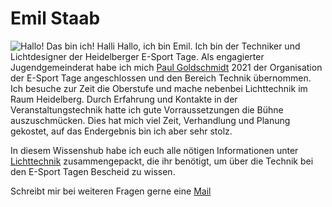 # Emil Staab
![Hallo! Das bin ich!](https://i.imgur.com/OQbeEbd.jpg)
Halli Hallo, ich bin Emil. Ich bin der Techniker und Lichtdesigner der Heidelberger E-Sport Tage. Als engagierter  Jugendgemeinderat habe ich mich  [Paul Goldschmidt](https://wiki.esport-heidelberg.de/uebersicht/personen/paulgoldschmidt/) 2021 der Organisation der E-Sport Tage angeschlossen und den Bereich Technik übernommen.    
Ich besuche zur Zeit die Oberstufe und mache nebenbei Lichttechnik im Raum Heidelberg. Durch Erfahrung und Kontakte in der Veranstaltungstechnik hatte ich gute Vorraussetzungen die Bühne auszuschmücken. Dies hat mich viel Zeit, Verhandlung und Planung gekostet, auf das Endergebnis bin ich aber sehr stolz. 

In diesem Wissenshub habe ich euch alle nötigen Informationen unter [Lichttechnik](https://wiki.esport-heidelberg.de/anleitungen/eventtechnik/grundueberlegungen/) zusammengepackt, die ihr benötigt, um über die Technik bei den E-Sport Tagen Bescheid zu wissen.

Schreibt mir bei weiteren Fragen gerne eine [Mail](mailto:mail@emillevistaab.de) 
